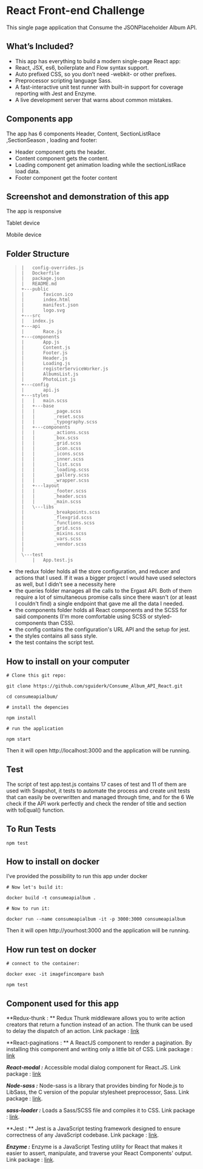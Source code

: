 # React Front-end Challenge
This single page application that Consume the JSONPlaceholder Album API.
## What’s Included?
* This app has everything to build a modern single-page React app:
* React, JSX, es6, boilerplate and Flow syntax support.
* Auto prefixed CSS, so you don’t need -webkit- or other prefixes.
* Preprocessor scripting language Sass.
* A fast-interactive unit test runner with built-in support for coverage reporting with Jest and Enzyme.
* A live development server that warns about common mistakes.

## Components app 
The app has 6 components Header, Content, SectionListRace ,SectionSeason , loading and footer:
* Header component gets the header.
* Content component gets the content.
* Loading component get animation loading while the sectionListRace load data.
* Footer  component get the footer content

## Screenshot and demonstration of this app 

The app is responsive 

Tablet device 

Mobile device



## Folder Structure
>
>     |   config-overrides.js
>     |   Dockerfile
>     |   package.json
>     |   README.md
>     +---public
>     |       favicon.ico
>     |       index.html
>     |       manifest.json
>     |       logo.svg
>     +---src
>     |   index.js
>     +---api
>     |       Race.js
>     +---components
>     |       App.js
>     |       Content.js
>     |       Footer.js
>     |       Header.js
>     |       Loading.js
>     |       registerServiceWorker.js
>     |       AlbumsList.js
>     |       PhotoList.js
>     +---config
>     |       api.js
>     +---styles
>     |   |   main.scss
>     |   +---base
>     |   |       _page.scss
>     |   |       _reset.scss
>     |   |       _typography.scss
>     |   +---components
>     |   |       _actions.scss
>     |   |       _box.scss
>     |   |       _grid.scss
>     |   |       _icon.scss
>     |   |       _icons.scss
>     |   |       _inner.scss
>     |   |       _list.scss
>     |   |       _loading.scss
>     |   |       _gallery.scss
>     |   |       _wrapper.scss
>     |   +---layout
>     |   |       _footer.scss
>     |   |       _header.scss
>     |   |       _main.scss
>     |   \---libs
>     |           _breakpoints.scss
>     |           _flexgrid.scss
>     |           _functions.scss
>     |           _grid.scss
>     |           _mixins.scss
>     |           _vars.scss
>     |           _vendor.scss
>     |           
>     \---test
>         |   App.test.js
>              

 

* the redux folder holds all the store configuration, and reducer and actions that I used. If it was a bigger project I would have used selectors as well, but I didn't see a necessity here
* the  queries folder manages all the calls to the Ergast API. Both of them require a lot of simultaneous promise calls since there wasn't (or at least I couldn't find) a single endpoint that gave me all the data I needed.
* the  components folder holds all React components and the SCSS for said components (I'm more comfortable using SCSS or styled-components than CSS).
* the config contains the configuration's URL API and the setup for jest. 
* the styles contains all sass style.
* the test contains the script test.


## How to install on your computer

`# Clone this git repo:`

`git clone https://github.com/sguiderk/Consume_Album_API_React.git`

`cd consumeapialbum/`

`# install the depencies `

`npm install`

`# run the application `

`npm start `

Then it will open http://localhost:3000 and the application will be running.

## Test

The script of test app.test.js contains 17 cases of test and 11 of them are used with
Snapshot, it tests to automate the process and create unit tests that can easily be overwritten and managed through time, and for the 6 We check if the API work perfectly and check the render of title and section with toEqual() function.

## To Run Tests

`npm test`


## How to install on docker

I’ve provided the possibility to run this app under docker 

`# Now let's build it:`

`docker build -t consumeapialbum .`

`# Now to run it:`

`docker run --name consumeapialbum -it -p 3000:3000 consumeapialbum`

Then it will open http://yourhost:3000 and the application will be running.

## How run test on docker

`# connect to the container:`

`docker exec -it imagefincompare bash`

`npm test`

## Component used for this app

**Redux-thunk : ** Redux Thunk middleware allows you to write action creators that return a function instead of an action. The thunk can be used to delay the dispatch of an action.
Link package : [link](https://www.npmjs.com/package/redux-thunk)

**React-paginations : ** A ReactJS component to render a pagination. By installing this component and writing only a little bit of CSS.
Link package : [link](https://www.npmjs.com/package/@trendmicro/react-paginations)

_**React-modal :**_ Accessible modal dialog component for React.JS.
Link package :  [link](https://www.npmjs.com/package/react-modal)

_**Node-sass :**_ Node-sass is a library that provides binding for Node.js to LibSass, the C version of the popular stylesheet preprocessor, Sass.
Link package :  [link](https://www.npmjs.com/package/node-sass).

_**sass-loader :**_ Loads a Sass/SCSS file and compiles it to CSS.
Link package :  [link](https://www.npmjs.com/package/sass-loader).

**Jest  : ** Jest is a JavaScript testing framework designed to ensure correctness of any JavaScript codebase.
Link package :  [link](https://www.npmjs.com/package/jest).

_**Enzyme :**_ Enzyme is a JavaScript Testing utility for React that makes it easier to assert, manipulate, and traverse your React Components' output.
Link package :  [link](https://www.npmjs.com/package/enzyme).






